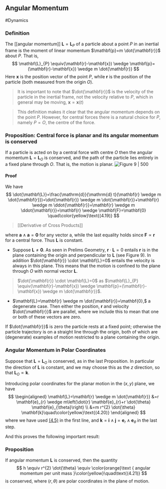## Angular Momentum
#Dynamics 
### Definition
The [[angular momentum]] $\mathbf{L}=\mathbf{L}_{P}$ of a particle about a point $P$ in an inertial frame is the moment of linear momentum $\mathbf{p}=m \dot{\mathbf{r}}$ about $P$. That is,
$$
\mathbf{L}_{P} \equiv(\mathbf{r}-\mathbf{x}) \wedge \mathbf{p}=(\mathbf{r}-\mathbf{x}) \wedge m \dot{\mathbf{r}}
$$
Here $\mathbf{x}$ is the position vector of the point $P,$ while $\mathbf{r}$ is the position of the particle (both measured from the origin $O)$.

> It is important to note that $\dot{\mathbf{r}}$ is the velocity of the particle in the inertial frame, not the velocity relative to $P$, which in general may be moving, $\mathbf{x}=\mathbf{x}(t)$

>This definition makes it clear that the angular momentum depends on the point $P$. However, for central forces there is a natural choice for $P$, namely $P=O,$ the centre of the force.

### Proposition: Central force is planar and its angular momentum is conserved 
If a particle is acted on by a central force with centre $O$ then the angular momentum $\mathbf{L}=\mathbf{L}_{O}$ is conserved, and the path of the particle lies entirely in a fixed plane through $O$. That is, the motion is planar.
![Figure 9 | 500](Dynamics_38.png)
#### Proof
We have
$$
\dot{\mathbf{L}}=\frac{\mathrm{d}}{\mathrm{d} t}(\mathbf{r} \wedge m \dot{\mathbf{r}})=\dot{\mathbf{r}} \wedge m \dot{\mathbf{r}}+\mathbf{r} \wedge m \ddot{\mathbf{r}}=\mathbf{r} \wedge m \ddot{\mathbf{r}}=\mathbf{r} \wedge \mathbf{F}=\mathbf{0}
\quad\color{yellow}\text{(4.19)}
$$
> [[Derivative of Cross Products]]

where $\mathbf{a} \wedge \mathbf{a}=\mathbf{0}$ for any vector a, while the last equality holds since $\mathbf{F} \propto \mathbf{r}$ for a central force.
Thus $\mathbf{L}$ is constant.
- Suppose $\mathbf{L} \neq \mathbf{0}$. As seen in Prelims Geometry, $\mathbf{r} \cdot \mathbf{L}=0$ entails $\mathbf{r}$ is in the plane containing the origin and perpendicular to $\mathbf{L}$ (see Figure 9$)$.
In addition $\dot{\mathbf{r}} \cdot \mathbf{L}=0$ entails the velocity is always in this plane.
This means that the motion is confined to the plane through $O$ with normal vector $\mathbf{L}$.
> $\dot{\mathbf{r}} \cdot \mathbf{L}=0$ as $\mathbf{L}_{P} \equiv(\mathbf{r}-\mathbf{x}) \wedge \mathbf{p}=(\mathbf{r}-\mathbf{x}) \wedge m \dot{\mathbf{r}}$.

- $\mathbf{L}=\mathbf{r} \wedge m \dot{\mathbf{r}}=\mathbf{0},$ a degenerate case. Then either the position, $\mathbf{r}$ and velocity $\dot{\mathbf{r}}$ are parallel, where we include this to mean that one or both of these vectors
are zero.

If $\dot{\mathbf{r}}$ is zero the particle rests at a fixed point; otherwise the particle trajectory is on a straight line through the origin, both of which are (degenerate) examples of motion restricted to a plane containing the origin.

### Angular Momentum in Polar Coordinates
Suppose that $\mathbf{L}=\mathbf{L}_{O}$ is conserved, as in the last Proposition. In particular the direction of $\mathbf{L}$ is constant, and we may choose this as the $z$ direction, so that $\mathbf{L}_{O} \propto \mathbf{k}$.

Introducing polar coordinates for the planar motion in the $(x, y)$ plane, we have
$$
\begin{aligned}
\mathbf{L}=\mathbf{r} \wedge m \dot{\mathbf{r}} &=r \mathbf{e}_{r} \wedge m\left(\dot{r} \mathbf{e}_{r}+r \dot{\theta} \mathbf{e}_{\theta}\right) \\
&=m r^{2} \dot{\theta} \mathbf{k}\quad\color{yellow}\text{(4.20)}
\end{aligned}
$$
where we have used [(4.5)](Planar%20Motion%20in%20Polar%20Coordinates) in the first line, and $\mathbf{k}=\mathbf{i} \wedge \mathbf{j}=\mathbf{e}_{r} \wedge \mathbf{e}_{\theta}$ in the last step.

And this proves the following important result:
### Proposition
If angular momentum $\mathbf{L}$ is conserved, then the quantity
$$
h \equiv r^{2} \dot{\theta} \equiv \color{orange}\text { angular momentum per unit mass }\color{yellow}\quad\text{(4.21)}
$$
is conserved, where $(r, \theta)$ are polar coordinates in the plane of motion.